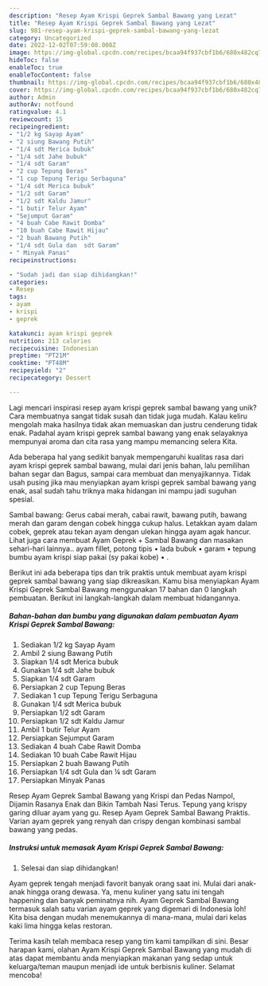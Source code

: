 ```yaml
---
description: "Resep Ayam Krispi Geprek Sambal Bawang yang Lezat"
title: "Resep Ayam Krispi Geprek Sambal Bawang yang Lezat"
slug: 981-resep-ayam-krispi-geprek-sambal-bawang-yang-lezat
category: Uncategorized
date: 2022-12-02T07:59:08.008Z
image: https://img-global.cpcdn.com/recipes/bcaa94f937cbf1b6/680x482cq70/ayam-krispi-geprek-sambal-bawang-foto-resep-utama.jpg
hideToc: false
enableToc: true
enableTocContent: false
thumbnail: https://img-global.cpcdn.com/recipes/bcaa94f937cbf1b6/680x482cq70/ayam-krispi-geprek-sambal-bawang-foto-resep-utama.jpg
cover: https://img-global.cpcdn.com/recipes/bcaa94f937cbf1b6/680x482cq70/ayam-krispi-geprek-sambal-bawang-foto-resep-utama.jpg
author: Admin
authorAv: notfound
ratingvalue: 4.1
reviewcount: 15
recipeingredient:
- "1/2 kg Sayap Ayam"
- "2 siung Bawang Putih"
- "1/4 sdt Merica bubuk"
- "1/4 sdt Jahe bubuk"
- "1/4 sdt Garam"
- "2 cup Tepung Beras"
- "1 cup Tepung Terigu Serbaguna"
- "1/4 sdt Merica bubuk"
- "1/2 sdt Garam"
- "1/2 sdt Kaldu Jamur"
- "1 butir Telur Ayam"
- "Sejumput Garam"
- "4 buah Cabe Rawit Domba"
- "10 buah Cabe Rawit Hijau"
- "2 buah Bawang Putih"
- "1/4 sdt Gula dan  sdt Garam"
- " Minyak Panas"
recipeinstructions:

- "Sudah jadi dan siap dihidangkan!"
categories:
- Resep
tags:
- ayam
- krispi
- geprek

katakunci: ayam krispi geprek 
nutrition: 213 calories
recipecuisine: Indonesian
preptime: "PT21M"
cooktime: "PT48M"
recipeyield: "2"
recipecategory: Dessert

---
```





Lagi mencari inspirasi resep ayam krispi geprek sambal bawang yang unik? Cara membuatnya sangat tidak susah dan tidak juga mudah. Kalau keliru mengolah maka hasilnya tidak akan memuaskan dan justru cenderung tidak enak. Padahal ayam krispi geprek sambal bawang yang enak selayaknya mempunyai aroma dan cita rasa yang mampu memancing selera Kita.





Ada beberapa hal yang sedikit banyak mempengaruhi kualitas rasa dari ayam krispi geprek sambal bawang, mulai dari jenis bahan, lalu pemilihan bahan segar dan Bagus, sampai cara membuat dan menyajikannya. Tidak usah pusing jika mau menyiapkan ayam krispi geprek sambal bawang yang enak,      asal sudah tahu triknya maka hidangan ini mampu jadi suguhan spesial.














Sambal bawang: Gerus cabai merah, cabai rawit, bawang putih, bawang merah dan garam dengan cobek hingga cukup halus. Letakkan ayam dalam cobek, geprek atau tekan ayam dengan ulekan hingga ayam agak hancur. Lihat juga cara membuat Ayam Geprek + Sambal Bawang dan masakan sehari-hari lainnya.. ayam fillet, potong tipis • lada bubuk • garam • tepung bumbu ayam krispi siap pakai (sy pakai kobe) • .






Berikut ini ada beberapa tips dan trik praktis untuk membuat ayam krispi geprek sambal bawang yang siap dikreasikan. Kamu bisa menyiapkan Ayam Krispi Geprek Sambal Bawang menggunakan 17 bahan dan 0 langkah pembuatan. Berikut ini langkah-langkah dalam membuat hidangannya.

<!--inarticleads1-->

##### Bahan-bahan dan bumbu yang digunakan dalam pembuatan Ayam Krispi Geprek Sambal Bawang:

1. Sediakan 1/2 kg Sayap Ayam
1. Ambil 2 siung Bawang Putih
1. Siapkan 1/4 sdt Merica bubuk
1. Gunakan 1/4 sdt Jahe bubuk
1. Siapkan 1/4 sdt Garam
1. Persiapkan 2 cup Tepung Beras
1. Sediakan 1 cup Tepung Terigu Serbaguna
1. Gunakan 1/4 sdt Merica bubuk
1. Persiapkan 1/2 sdt Garam
1. Persiapkan 1/2 sdt Kaldu Jamur
1. Ambil 1 butir Telur Ayam
1. Persiapkan Sejumput Garam
1. Sediakan 4 buah Cabe Rawit Domba
1. Sediakan 10 buah Cabe Rawit Hijau
1. Persiapkan 2 buah Bawang Putih
1. Persiapkan 1/4 sdt Gula dan ¼ sdt Garam
1. Persiapkan  Minyak Panas


Resep Ayam Geprek Sambal Bawang yang Krispi dan Pedas Nampol, Dijamin Rasanya Enak dan Bikin Tambah Nasi Terus. Tepung yang krispy garing diluar ayam yang gu. Resep Ayam Geprek Sambal Bawang Praktis. Varian ayam geprek yang renyah dan crispy dengan kombinasi sambal bawang yang pedas. 

<!--inarticleads2-->

##### Instruksi untuk memasak Ayam Krispi Geprek Sambal Bawang:


1. Selesai dan siap dihidangkan!

Ayam geprek tengah menjadi favorit banyak orang saat ini. Mulai dari anak-anak hingga orang dewasa. Ya, menu kuliner yang satu ini tengah happening dan banyak peminatnya nih. Ayam Geprek Sambal Bawang termasuk salah satu varian ayam geprek yang digemari di Indonesia loh! Kita bisa dengan mudah menemukannya di mana-mana, mulai dari kelas kaki lima hingga kelas restoran. 

Terima kasih telah membaca resep yang tim kami tampilkan di sini. Besar harapan kami, olahan Ayam Krispi Geprek Sambal Bawang yang mudah di atas dapat membantu anda menyiapkan makanan yang sedap untuk keluarga/teman maupun menjadi ide untuk berbisnis kuliner. Selamat mencoba!
